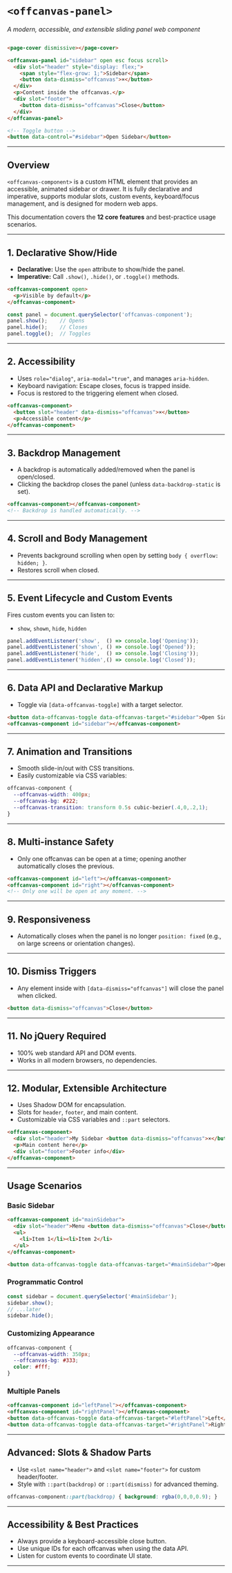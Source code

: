 # `<offcanvas-panel>`
_A modern, accessible, and extensible sliding panel web component_

```html

<page-cover dismissive></page-cover>

<offcanvas-panel id="sidebar" open esc focus scroll>
  <div slot="header" style="display: flex;">
    <span style="flex-grow: 1;">Sidebar</span>
    <button data-dismiss="offcanvas">×</button>
  </div>
  <p>Content inside the offcanvas.</p>
  <div slot="footer">
    <button data-dismiss="offcanvas">Close</button>
  </div>
</offcanvas-panel>

<!-- Toggle button -->
<button data-control="#sidebar">Open Sidebar</button>
```
---

## Overview

`<offcanvas-component>` is a custom HTML element that provides an accessible, animated sidebar or drawer. It is fully declarative and imperative, supports modular slots, custom events, keyboard/focus management, and is designed for modern web apps.

This documentation covers the **12 core features** and best-practice usage scenarios.

---

## 1. Declarative Show/Hide

- **Declarative:** Use the `open` attribute to show/hide the panel.
- **Imperative:** Call `.show()`, `.hide()`, or `.toggle()` methods.

```html
<offcanvas-component open>
  <p>Visible by default</p>
</offcanvas-component>
```

```js
const panel = document.querySelector('offcanvas-component');
panel.show();    // Opens
panel.hide();    // Closes
panel.toggle();  // Toggles
```

---

## 2. Accessibility

- Uses `role="dialog"`, `aria-modal="true"`, and manages `aria-hidden`.
- Keyboard navigation: Escape closes, focus is trapped inside.
- Focus is restored to the triggering element when closed.

```html
<offcanvas-component>
  <button slot="header" data-dismiss="offcanvas">×</button>
  <p>Accessible content</p>
</offcanvas-component>
```

---

## 3. Backdrop Management

- A backdrop is automatically added/removed when the panel is open/closed.
- Clicking the backdrop closes the panel (unless `data-backdrop-static` is set).

```html
<offcanvas-component></offcanvas-component>
<!-- Backdrop is handled automatically. -->
```

---

## 4. Scroll and Body Management

- Prevents background scrolling when open by setting `body { overflow: hidden; }`.
- Restores scroll when closed.

---

## 5. Event Lifecycle and Custom Events

Fires custom events you can listen to:

- `show`, `shown`, `hide`, `hidden`

```js
panel.addEventListener('show',  () => console.log('Opening'));
panel.addEventListener('shown', () => console.log('Opened'));
panel.addEventListener('hide',  () => console.log('Closing'));
panel.addEventListener('hidden',() => console.log('Closed'));
```

---

## 6. Data API and Declarative Markup

- Toggle via `[data-offcanvas-toggle]` with a target selector.

```html
<button data-offcanvas-toggle data-offcanvas-target="#sidebar">Open Sidebar</button>
<offcanvas-component id="sidebar"></offcanvas-component>
```

---

## 7. Animation and Transitions

- Smooth slide-in/out with CSS transitions.
- Easily customizable via CSS variables:

```css
offcanvas-component {
  --offcanvas-width: 400px;
  --offcanvas-bg: #222;
  --offcanvas-transition: transform 0.5s cubic-bezier(.4,0,.2,1);
}
```

---

## 8. Multi-instance Safety

- Only one offcanvas can be open at a time; opening another automatically closes the previous.

```html
<offcanvas-component id="left"></offcanvas-component>
<offcanvas-component id="right"></offcanvas-component>
<!-- Only one will be open at any moment. -->
```

---

## 9. Responsiveness

- Automatically closes when the panel is no longer `position: fixed` (e.g., on large screens or orientation changes).

---

## 10. Dismiss Triggers

- Any element inside with `[data-dismiss="offcanvas"]` will close the panel when clicked.

```html
<button data-dismiss="offcanvas">Close</button>
```

---

## 11. No jQuery Required

- 100% web standard API and DOM events.
- Works in all modern browsers, no dependencies.

---

## 12. Modular, Extensible Architecture

- Uses Shadow DOM for encapsulation.
- Slots for `header`, `footer`, and main content.
- Customizable via CSS variables and `::part` selectors.

```html
<offcanvas-component>
  <div slot="header">My Sidebar <button data-dismiss="offcanvas">×</button></div>
  <p>Main content here</p>
  <div slot="footer">Footer info</div>
</offcanvas-component>
```

---

## Usage Scenarios

### Basic Sidebar

```html
<offcanvas-component id="mainSidebar">
  <div slot="header">Menu <button data-dismiss="offcanvas">Close</button></div>
  <ul>
    <li>Item 1</li><li>Item 2</li>
  </ul>
</offcanvas-component>

<button data-offcanvas-toggle data-offcanvas-target="#mainSidebar">Open</button>
```

### Programmatic Control

```js
const sidebar = document.querySelector('#mainSidebar');
sidebar.show();
// ...later
sidebar.hide();
```

### Customizing Appearance

```css
offcanvas-component {
  --offcanvas-width: 350px;
  --offcanvas-bg: #333;
  color: #fff;
}
```

### Multiple Panels

```html
<offcanvas-component id="leftPanel"></offcanvas-component>
<offcanvas-component id="rightPanel"></offcanvas-component>
<button data-offcanvas-toggle data-offcanvas-target="#leftPanel">Left</button>
<button data-offcanvas-toggle data-offcanvas-target="#rightPanel">Right</button>
```

---

## Advanced: Slots & Shadow Parts

- Use `<slot name="header">` and `<slot name="footer">` for custom header/footer.
- Style with `::part(backdrop)` or `::part(dismiss)` for advanced theming.

```css
offcanvas-component::part(backdrop) { background: rgba(0,0,0,0.9); }
```

---

## Accessibility & Best Practices

- Always provide a keyboard-accessible close button.
- Use unique IDs for each offcanvas when using the data API.
- Listen for custom events to coordinate UI state.

---
